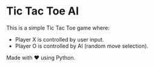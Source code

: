 # Tic Tac Toe AI

This is a simple Tic Tac Toe game where:
- Player X is controlled by user input.
- Player O is controlled by AI (random move selection).

Made with ❤️ using Python.
